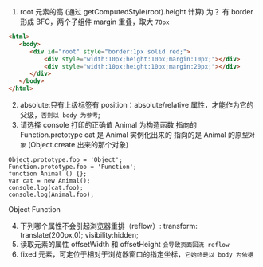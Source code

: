 1. root 元素的高 (通过 getComputedStyle(root).height 计算) 为？
   有 border 形成 BFC，两个子组件 margin 重叠，取大
   `70px`

```HTML
<html>
   <body>
      <div id="root" style="border:1px solid red;">
          <div style="width:10px;height:10px;margin:10px;"></div>
          <div style="width:10px;height:10px;margin:20px;"></div>
      </div>
   </body>
</html>
```

2. absolute:只有上级标签有 position：absolute/relative 属性，才能作为它的父级，`否则以 body 为参考`;
3. 请选择 console 打印的正确值
   Animal 为构造函数 指向的 Function.prototype
   cat 是 Animal 实例化出来的 指向的是 Animal 的原型`对象` (Object.create 出来的那个对象)

```JS
Object.prototype.foo = 'Object';
Function.prototype.foo = 'Function';
function Animal () {};
var cat = new Animal();
console.log(cat.foo);
console.log(Animal.foo);
```

Object Function

4. 下列哪个属性不会引起浏览器重排（reflow）:
   transform: translate(200px,0);
   visibility:hidden;
5. 读取元素的属性 offsetWidth 和 offsetHeight `会导致页面回流 reflow`
6. fixed 元素，可定位于相对于浏览器窗口的指定坐标，`它始终是以 body 为依据`
